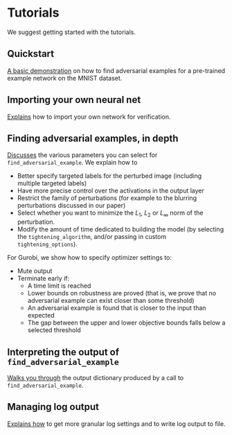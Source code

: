 # Tutorials
We suggest getting started with the tutorials.

## Quickstart
[A basic demonstration](https://nbviewer.jupyter.org/github/vtjeng/MIPVerify.jl/blob/master/examples/00_quickstart.ipynb) on how to find adversarial examples for a pre-trained example network on the MNIST dataset.

## Importing your own neural net
[Explains](https://nbviewer.jupyter.org/github/vtjeng/MIPVerify.jl/blob/master/examples/01_importing_your_own_neural_net.ipynb) how to import your own network for verification.

## Finding adversarial examples, in depth
[Discusses](https://nbviewer.jupyter.org/github/vtjeng/MIPVerify.jl/blob/master/examples/02_finding_adversarial_examples_in_depth.ipynb) the various parameters you can select for `find_adversarial_example`. We explain how to

  + Better specify targeted labels for the perturbed image (including multiple targeted labels)
  + Have more precise control over the activations in the output layer
  + Restrict the family of perturbations (for example to the blurring perturbations discussed in our paper)
  + Select whether you want to minimize the $L_1$, $L_2$ or $L_\infty$ norm of the perturbation.
  + Modify the amount of time dedicated to building the model (by selecting the `tightening_algorithm`, and/or passing in custom `tightening_options`).

For Gurobi, we show how to specify optimizer settings to:
  + Mute output
  + Terminate early if:
    + A time limit is reached
    + Lower bounds on robustness are proved (that is, we prove that no adversarial example can exist closer than some threshold)
    + An adversarial example is found that is closer to the input than expected
    + The gap between the upper and lower objective bounds falls below a selected threshold

## Interpreting the output of `find_adversarial_example`
[Walks you through](https://nbviewer.jupyter.org/github/vtjeng/MIPVerify.jl/blob/master/examples/03_interpreting_the_output_of_find_adversarial_example.ipynb) the output dictionary produced by a call to `find_adversarial_example`.

## Managing log output
[Explains how](https://nbviewer.jupyter.org/github/vtjeng/MIPVerify.jl/blob/master/examples/04_managing_log_output.ipynb) to get more granular log settings and to write log output to file.
